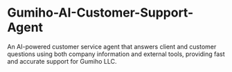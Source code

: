 # Gumiho-AI-Customer-Support-Agent
An AI-powered customer service agent that answers client and customer questions using both company information and external tools, providing fast and accurate support for Gumiho LLC.
